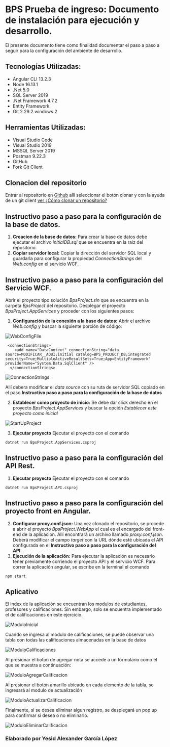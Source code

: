 # BPS Prueba de ingreso: Documento de instalación para ejecución y desarrollo.

El presente documento tiene como finalidad documentar el paso a paso a seguir para la configuración del ambiente de desarrollo.

## Tecnologías Utilizadas:

- Angular CLI 13.2.3
- Node 16.13.1
- .Net 5.0
- SQL Server 2019
- .Net Framework 4.7.2
- Entity Framework
- Git 2.29.2.windows.2

## Herramientas Utilizadas:

- Visual Studio Code
- Visual Studio 2019
- MSSQL Server 2019
- Postman 9.22.3
- GitHub
- Fork Git Client

## Clonacion del repositorio

Entrar al repositorio en [Github](https://github.com/devgalop/bpsTestProject) allí seleccionar el botón clonar y con la ayuda de un git client [ver ¿Cómo clonar un repositorio?](https://docs.github.com/en/desktop/contributing-and-collaborating-using-github-desktop/adding-and-cloning-repositories/cloning-and-forking-repositories-from-github-desktop)

## Instructivo paso a paso para la configuración de la base de datos.

1. **Creacion de la base de datos:** Para crear la base de datos debe ejecutar el archivo _initialDB.sql_ que se encuentra en la raiz del repositorio.
2. **Copiar servidor local:** Copiar la dirección del servidor SQL local y guardarla para configurar la propiedad _ConnectionStrings_ del _Web.config_ en el servicio WCF.

## Instructivo paso a paso para la configuración del Servicio WCF.

Abrir el proyecto tipo solución _BpsProject.sln_ que se encuentra en la carpeta _BpsProject_ del repositorio. Desplegar el proyecto _BpsProject.AppServices_ y proceder con los siguientes pasos:

1. **Configuración de la conexión a la base de datos:** Abrir el archivo _Web.config_ y buscar la siguiente porción de código:

![WebConfigFile](/recursos/webconfig.png "WebConfigFile")

```
 <connectionStrings>
    <add name="DataContext" connectionString="data source=MODIFICAR__AQUI;initial catalog=BPS_PROJECT_DB;integrated security=True;MultipleActiveResultSets=True;App=EntityFramework" providerName="System.Data.SqlClient" />
  </connectionStrings>
```

![ConnectionStrings](/recursos/change-connectionstring.png "CambiarConexionBD")

Allí debera modificar el _data source_ con su ruta de servidor SQL copiado en el paso **Instructivo paso a paso para la configuración de la base de datos**

2. **Establecer como proyecto de inicio:** Se debe dar click derecho en el proyecto _BpsProject.AppServices_ y buscar la opción _Establecer este proyecto como inicial_

![StartUpProject](/recursos/setup-startup-project.png "StartUpProject")

3. **Ejecutar proyecto** Ejecutar el proyecto con el comando

```
dotnet run BpsProject.AppServices.csproj
```

## Instructivo paso a paso para la configuración del API Rest.

1. **Ejecutar proyecto** Ejecutar el proyecto con el comando

```
dotnet run BpsProject.API.csproj
```

## Instructivo paso a paso para la configuración del proyecto front en Angular.

2. **Configurar proxy.conf.json:** Una vez clonado el repositorio, se procede a abrir el proyecto _BpsProject.WebApp_ el cual es el encargado del front-end de la aplicación.
   Allí encontrará un archivo llamado _proxy.conf.json_. Deberá modificar el campo _target_ con la URL dónde esté ubicada el API configurada en el **Instructivo paso a paso para la configuración del API.**
3. **Ejecución de la aplicación:** Para ejecutar la aplicación es necesario tener previamente corriendo el proyecto API y el servicio WCF.
   Para correr la aplicación angular, se escribe en la terminal el comando

```
npm start
```

## Aplicativo

El index de la aplicación se encuentran los modulos de estudiantes, profesores y calificaciones. Sin embargo, solo se encuentra implementado el de calificaciones en este ejercicio.

![ModuloInicial](/recursos/app-main.png "Index")

Cuando se ingresa al modulo de calificaciones, se puede observar una tabla con todas las calificaciones almacenadas en la base de datos

![ModuloCalificaciones](/recursos/app-grades-mod.png "ModuloCalificaciones")

Al presionar el boton de agregar nota se accede a un formulario como el que se muestra a continuación:

![ModuloAgregarCalificacion](/recursos/app-addgrade-mod.png "ModuloAgregarCalificaciones")

Al presionar el botón amarillo ubicado en cada elemento de la tabla, se ingresará al modulo de actualización

![ModuloActualizarCalificacion](/recursos/app-updategrade-mod.png "ModuloActualizacionCalificaciones")

Finalmente, si se desea eliminar algun registro, se desplegará un pop up para confirmar si desea o no eliminarlo.

![ModuloEliminarCalificacion](/recursos/app-deletegrade-mod.png "ModuloEliminarCalificaciones")

### Elaborado por Yesid Alexander García López
